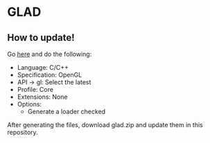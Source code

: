 # GLAD

## How to update!
Go [here](https://glad.dav1d.de) and do the following:
 - Language: C/C++
 - Specification: OpenGL
 - API -> gl: Select the latest
 - Profile: Core
 - Extensions: None
 - Options:
   - Generate a loader checked

After generating the files, download glad.zip and update them in this repository.